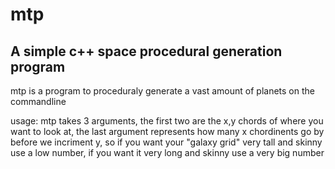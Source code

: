 # mtp
A simple c++ space procedural generation program
------

mtp is a program to proceduraly generate a vast amount of planets on the commandline

usage:
	mtp takes 3 arguments, the first two are the x,y chords of where you want to look at, the last
	argument represents how many x chordinents go by before we incriment y, so if you want your "galaxy grid"
	very tall and skinny use a low number, if you want it very long and skinny use a very big number
